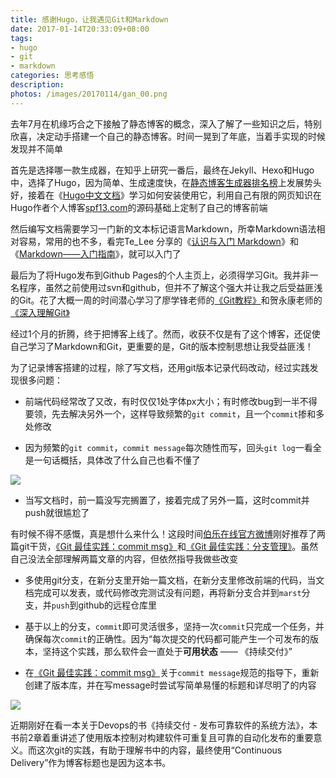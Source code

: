 ```yaml
---
title: 感谢Hugo，让我遇见Git和Markdown
date: 2017-01-14T20:33:09+08:00
tags:
- hugo
- git
- markdown
categories: 思考感悟
description: 
photos: /images/20170114/gan_00.png
---
```


去年7月在机缘巧合之下接触了静态博客的概念，深入了解了一些知识之后，特别欣喜，决定动手搭建一个自己的静态博客。时间一晃到了年底，当着手实现的时候发现并不简单

首先是选择哪一款生成器，在知乎上研究一番后，最终在Jekyll、Hexo和Hugo中，选择了Hugo，因为简单、生成速度快，在[静态博客生成器排名榜](https://staticsitegenerators.net/)上发展势头好，接着在《[Hugo中文文档](http://www.gohugo.org)》学习如何安装使用它，利用自己有限的网页知识在Hugo作者个人博客[spf13.com](http://sfp13.com)的源码基础上定制了自己的博客前端
 
然后编写文档需要学习一门新的文本标记语言Markdown，所幸Markdown语法相对容易，常用的也不多，看完Te_Lee 分享的《[认识与入门 Markdown](http://sspai.com/25137/)》和《[Markdown——入门指南](http://www.jianshu.com/p/1e402922ee32/)》，就可以入门了

最后为了将Hugo发布到Github Pages的个人主页上，必须得学习Git。我并非一名程序，虽然之前使用过svn和github，但并不了解这个强大并让我之后受益匪浅的Git。花了大概一周的时间潜心学习了廖学锋老师的[《Git教程》](http://www.liaoxuefeng.com/wiki/0013739516305929606dd18361248578c67b8067c8c017b000)和贺永康老师的[《深入理解Git》
](http://edu.51cto.com/course/course_id-1838.html)

经过1个月的折腾，终于把博客上线了。然而，收获不仅是有了这个博客，还促使自己学习了Markdown和Git，更重要的是，Git的版本控制思想让我受益匪浅！

<!--more-->

为了记录博客搭建的过程，除了写文档，还用git版本记录代码改动，经过实践发现很多问题：

* 前端代码经常改了又改，有时仅仅1处字体px大小；有时修改bug到一半不得要领，先去解决另外一个，这样导致频繁的`git commit`，且一个`commit`掺和多处修改

* 因为频繁的`git commit`，`commit message`每次随性而写，回头`git log`一看全是一句话概括，具体改了什么自己也看不懂了

![](/images/20170114/gan_01.png)

* 当写文档时，前一篇没写完搁置了，接着完成了另外一篇，这时commit并push就很尴尬了

有时候不得不感慨，真是想什么来什么！这段时间[伯乐在线官方微博](http://weibo.com/jobbole)刚好推荐了两篇git干货，[《Git 最佳实践：commit msg》](http://blog.jobbole.com/109197/)和[《Git 最佳实践：分支管理》](http://blog.jobbole.com/109466/)。虽然自己没法全部理解两篇文章的内容，但依然指导我做些改变

* 多使用git分支，在新分支里开始一篇文档，在新分支里修改前端的代码，当文档完成可以发表，或代码修改完测试没有问题，再将新分支合并到`marst`分支，并`push`到github的远程仓库里

* 基于以上的分支，`commit`即可灵活很多，坚持一次`commit`只完成一个任务，并确保每次`commit`的正确性。因为“每次提交的代码都可能产生一个可发布的版本，坚持这个实践，那么软件会一直处于**可用状态** —— 《持续交付》”

* 在[《Git 最佳实践：commit msg》](http://blog.jobbole.com/109197/)关于`commit message`规范的指导下，重新创建了版本库，并在写message时尝试写简单易懂的标题和详尽明了的内容

![](/images/20170114/gan_02.png)

近期刚好在看一本关于Devops的书《持续交付 - 发布可靠软件的系统方法》，本书前2章着重讲述了使用版本控制对构建软件可重复且可靠的自动化发布的重要意义。而这次git的实践，有助于理解书中的内容，最终使用“Continuous Delivery”作为博客标题也是因为这本书。
